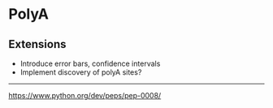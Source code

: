 # PolyA

## Extensions
* Introduce error bars, confidence intervals
* Implement discovery of polyA sites?

---
https://www.python.org/dev/peps/pep-0008/
